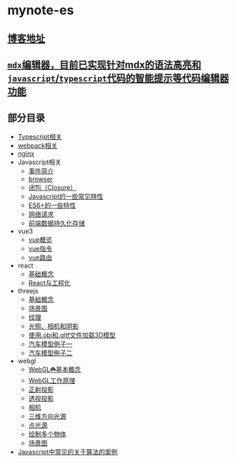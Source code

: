 # mynote-es

## [博客地址](https://mzmpy.github.io/mynotes-es/)

## [`mdx`编辑器，目前已实现针对mdx的语法高亮和`javascript`/`typescript`代码的智能提示等代码编辑器功能](https://mzmpy.github.io/mynotes-es/#/markdown)

## 部分目录

  * [Typescript相关](https://mzmpy.github.io/mynotes-es/#/docs/@typescript/index.mdx)
  * [webpack相关](https://mzmpy.github.io/mynotes-es/#/docs/@webpack/webpack.mdx)
  * [nginx](https://mzmpy.github.io/mynotes-es/#/docs/nginx/intrduction.mdx)
  * Javascript相关
    * [事件简介](https://mzmpy.github.io/mynotes-es/#/docs/vanilla/browser-events.mdx)
    * [browser](https://mzmpy.github.io/mynotes-es/#/docs/vanilla/browser.mdx)
    * [闭包（Closure）](https://mzmpy.github.io/mynotes-es/#/docs/vanilla/closure.mdx)
    * [Javascript的一些常见特性](https://mzmpy.github.io/mynotes-es/#/docs/vanilla/common-feature.mdx)
    * [ES6+的一些特性](https://mzmpy.github.io/mynotes-es/#/docs/vanilla/es6plus.mdx)
    * [网络请求](https://mzmpy.github.io/mynotes-es/#/docs/vanilla/network-request.mdx)
    * [前端数据持久化存储](https://mzmpy.github.io/mynotes-es/#/docs/vanilla/persistent-storage.mdx)
  * vue3
    * [vue概览](https://mzmpy.github.io/mynotes-es/#/docs/vue/vue3概览.mdx)
    * [vue指令](https://mzmpy.github.io/mynotes-es/#/docs/vue/vue3@directives.mdx)
    * [vue路由](https://mzmpy.github.io/mynotes-es/#/docs/vue/vue-router%20v4.mdx)
  * react
    * [基础概念](https://mzmpy.github.io/mynotes-es/#/docs/react/hooks@18.2.0.mdx)
    * [React与工程化](https://mzmpy.github.io/mynotes-es/#/docs/react/react与工程化.mdx)
  * threejs
    * [基础概念](https://mzmpy.github.io/mynotes-es/#/docs/threejs/01-fundamentals.mdx)
    * [场景图](https://mzmpy.github.io/mynotes-es/#/docs/threejs/02-scene.mdx)
    * [纹理](https://mzmpy.github.io/mynotes-es/#/docs/threejs/03-texture.mdx)
    * [光照、相机和阴影](https://mzmpy.github.io/mynotes-es/#/docs/threejs/04-light-camera-shadow.mdx)
    * [使用.obj和.gltf文件加载3D模型](https://mzmpy.github.io/mynotes-es/#/docs/threejs/05-use-obj-and-gltf.mdx)
    * [汽车模型例子一](https://mzmpy.github.io/mynotes-es/#/docs/threejs/06-ferrari.mdx)
    * [汽车模型例子二](https://mzmpy.github.io/mynotes-es/#/docs/threejs/07-xiaomiSu7.mdx)
  * webgl
    * [WebGL☘️基本概念](https://mzmpy.github.io/mynotes-es/#/docs/webgl/01-basic-concept.mdx)
    * [WebGL工作原理](https://mzmpy.github.io/mynotes-es/#/docs/webgl/02-principle.mdx)
    * [正射投影](https://mzmpy.github.io/mynotes-es/#/docs/webgl/03-orthographic.mdx)
    * [透视投影](https://mzmpy.github.io/mynotes-es/#/docs/webgl/04-perspective.mdx)
    * [相机](https://mzmpy.github.io/mynotes-es/#/docs/webgl/05-camera.mdx)
    * [三维方向光源](https://mzmpy.github.io/mynotes-es/#/docs/webgl/06-directional-lighting.mdx)
    * [点光源](https://mzmpy.github.io/mynotes-es/#/docs/webgl/07-point-lighting.mdx)
    * [绘制多个物体](https://mzmpy.github.io/mynotes-es/#/docs/webgl/08-multiple-objects.mdx)
    * [场景图](https://mzmpy.github.io/mynotes-es/#/docs/webgl/09-scene.mdx)
  * [Javascript中常见的关于算法的案例](https://mzmpy.github.io/mynotes-es/#/docs/算法/part-one.mdx)
